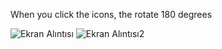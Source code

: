 When you click the icons, the rotate 180 degrees



![Ekran Alıntısı](https://user-images.githubusercontent.com/100282383/212935929-4a9ae3a9-c160-436b-b2e2-a0aef8757d5c.JPG)
![Ekran Alıntısı2](https://user-images.githubusercontent.com/100282383/212936004-94a55bfb-a2a5-40a6-a650-e46e6f8680f3.JPG)
